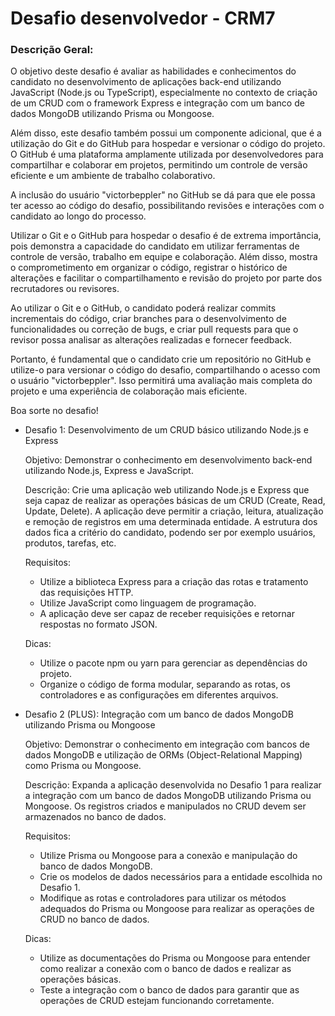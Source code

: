 # Desafio desenvolvedor - CRM7

### Descrição Geral:

O objetivo deste desafio é avaliar as habilidades e conhecimentos do candidato no desenvolvimento de aplicações back-end utilizando JavaScript (Node.js ou TypeScript), especialmente no contexto de criação de um CRUD com o framework Express e integração com um banco de dados MongoDB utilizando Prisma ou Mongoose.

Além disso, este desafio também possui um componente adicional, que é a utilização do Git e do GitHub para hospedar e versionar o código do projeto. O GitHub é uma plataforma amplamente utilizada por desenvolvedores para compartilhar e colaborar em projetos, permitindo um controle de versão eficiente e um ambiente de trabalho colaborativo.

A inclusão do usuário "victorbeppler" no GitHub se dá para que ele possa ter acesso ao código do desafio, possibilitando revisões e interações com o candidato ao longo do processo.

Utilizar o Git e o GitHub para hospedar o desafio é de extrema importância, pois demonstra a capacidade do candidato em utilizar ferramentas de controle de versão, trabalho em equipe e colaboração. Além disso, mostra o comprometimento em organizar o código, registrar o histórico de alterações e facilitar o compartilhamento e revisão do projeto por parte dos recrutadores ou revisores.

Ao utilizar o Git e o GitHub, o candidato poderá realizar commits incrementais do código, criar branches para o desenvolvimento de funcionalidades ou correção de bugs, e criar pull requests para que o revisor possa analisar as alterações realizadas e fornecer feedback.

Portanto, é fundamental que o candidato crie um repositório no GitHub e utilize-o para versionar o código do desafio, compartilhando o acesso com o usuário "victorbeppler". Isso permitirá uma avaliação mais completa do projeto e uma experiência de colaboração mais eficiente.

Boa sorte no desafio!

- Desafio 1: Desenvolvimento de um CRUD básico utilizando Node.js e Express
    
    Objetivo: Demonstrar o conhecimento em desenvolvimento back-end utilizando Node.js, Express e JavaScript.
    
    Descrição: Crie uma aplicação web utilizando Node.js e Express que seja capaz de realizar as operações básicas de um CRUD (Create, Read, Update, Delete). A aplicação deve permitir a criação, leitura, atualização e remoção de registros em uma determinada entidade. A estrutura dos dados fica a critério do candidato, podendo ser por exemplo usuários, produtos, tarefas, etc.
    
    Requisitos:
    
    - Utilize a biblioteca Express para a criação das rotas e tratamento das requisições HTTP.
    - Utilize JavaScript como linguagem de programação.
    - A aplicação deve ser capaz de receber requisições e retornar respostas no formato JSON.
    
    Dicas:
    
    - Utilize o pacote npm ou yarn para gerenciar as dependências do projeto.
    - Organize o código de forma modular, separando as rotas, os controladores e as configurações em diferentes arquivos.
- Desafio 2 (PLUS): Integração com um banco de dados MongoDB utilizando Prisma ou Mongoose
    
    Objetivo: Demonstrar o conhecimento em integração com bancos de dados MongoDB e utilização de ORMs (Object-Relational Mapping) como Prisma ou Mongoose.
    
    Descrição: Expanda a aplicação desenvolvida no Desafio 1 para realizar a integração com um banco de dados MongoDB utilizando Prisma ou Mongoose. Os registros criados e manipulados no CRUD devem ser armazenados no banco de dados.
    
    Requisitos:
    
    - Utilize Prisma ou Mongoose para a conexão e manipulação do banco de dados MongoDB.
    - Crie os modelos de dados necessários para a entidade escolhida no Desafio 1.
    - Modifique as rotas e controladores para utilizar os métodos adequados do Prisma ou Mongoose para realizar as operações de CRUD no banco de dados.
    
    Dicas:
    
    - Utilize as documentações do Prisma ou Mongoose para entender como realizar a conexão com o banco de dados e realizar as operações básicas.
    - Teste a integração com o banco de dados para garantir que as operações de CRUD estejam funcionando corretamente.